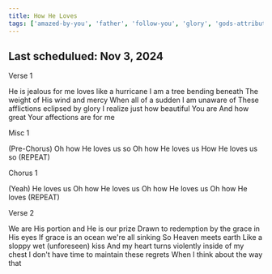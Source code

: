 ```yaml
---
title: How He Loves
tags: ['amazed-by-you', 'father', 'follow-you', 'glory', 'gods-attributes', 'how-he-loves', 'how-he-loves-by-kim-walker', 'i-give-myself-away', 'love', 'oh-how-he-loves-us', 'wisdom']
---
```


## Last schedulued: Nov 3, 2024          

Verse 1

He is jealous for me loves like a hurricane
I am a tree bending beneath
The weight of His wind and mercy
When all of a sudden I am unaware of
These afflictions eclipsed by glory
I realize just how beautiful You are
And how great Your affections are for me

Misc 1

(Pre-Chorus)
Oh how He loves us so
Oh how He loves us
How He loves us so
(REPEAT)

Chorus 1

(Yeah) He loves us
Oh how He loves us
Oh how He loves us
Oh how He loves
(REPEAT)

Verse 2

We are His portion and He is our prize
Drawn to redemption by the grace in His eyes
If grace is an ocean we're all sinking
So Heaven meets earth
Like a sloppy wet (unforeseen) kiss
And my heart turns violently inside of my chest
I don't have time to maintain these regrets
When I think about the way that
